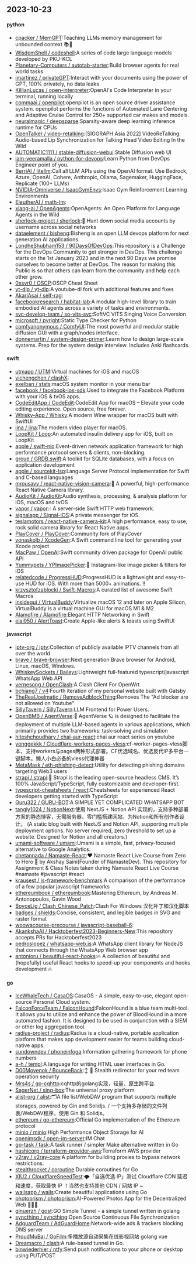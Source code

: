 ## 2023-10-23

#### python
* [cpacker / MemGPT](https://github.com/cpacker/MemGPT):Teaching LLMs memory management for unbounded context 📚🦙
* [WisdomShell / codeshell](https://github.com/WisdomShell/codeshell):A series of code large language models developed by PKU-KCL
* [Planetary-Computers / autotab-starter](https://github.com/Planetary-Computers/autotab-starter):Build browser agents for real world tasks
* [imartinez / privateGPT](https://github.com/imartinez/privateGPT):Interact with your documents using the power of GPT, 100% privately, no data leaks
* [KillianLucas / open-interpreter](https://github.com/KillianLucas/open-interpreter):OpenAI's Code Interpreter in your terminal, running locally
* [commaai / openpilot](https://github.com/commaai/openpilot):openpilot is an open source driver assistance system. openpilot performs the functions of Automated Lane Centering and Adaptive Cruise Control for 250+ supported car makes and models.
* [neuralmagic / deepsparse](https://github.com/neuralmagic/deepsparse):Sparsity-aware deep learning inference runtime for CPUs
* [OpenTalker / video-retalking](https://github.com/OpenTalker/video-retalking):[SIGGRAPH Asia 2022] VideoReTalking: Audio-based Lip Synchronization for Talking Head Video Editing In the Wild
* [AUTOMATIC1111 / stable-diffusion-webui](https://github.com/AUTOMATIC1111/stable-diffusion-webui):Stable Diffusion web UI
* [iam-veeramalla / python-for-devops](https://github.com/iam-veeramalla/python-for-devops):Learn Python from DevOps Engineer point of you.
* [BerriAI / litellm](https://github.com/BerriAI/litellm):Call all LLM APIs using the OpenAI format. Use Bedrock, Azure, OpenAI, Cohere, Anthropic, Ollama, Sagemaker, HuggingFace, Replicate (100+ LLMs)
* [NVIDIA-Omniverse / IsaacGymEnvs](https://github.com/NVIDIA-Omniverse/IsaacGymEnvs):Isaac Gym Reinforcement Learning Environments
* [EleutherAI / math-lm](https://github.com/EleutherAI/math-lm):
* [xlang-ai / OpenAgents](https://github.com/xlang-ai/OpenAgents):OpenAgents: An Open Platform for Language Agents in the Wild
* [sherlock-project / sherlock](https://github.com/sherlock-project/sherlock):🔎 Hunt down social media accounts by username across social networks
* [dataelement / bisheng](https://github.com/dataelement/bisheng):Bisheng is an open LLM devops platform for next generation AI applications.
* [LondheShubham153 / 90DaysOfDevOps](https://github.com/LondheShubham153/90DaysOfDevOps):This repository is a Challenge for the DevOps Community to get stronger in DevOps. This challenge starts on the 1st January 2023 and in the next 90 Days we promise ourselves to become better at DevOps. The reason for making this Public is so that others can learn from the community and help each other grow.
* [0xsyr0 / OSCP](https://github.com/0xsyr0/OSCP):OSCP Cheat Sheet
* [yt-dlp / yt-dlp](https://github.com/yt-dlp/yt-dlp):A youtube-dl fork with additional features and fixes
* [AkariAsai / self-rag](https://github.com/AkariAsai/self-rag):
* [facebookresearch / habitat-lab](https://github.com/facebookresearch/habitat-lab):A modular high-level library to train embodied AI agents across a variety of tasks and environments.
* [svc-develop-team / so-vits-svc](https://github.com/svc-develop-team/so-vits-svc):SoftVC VITS Singing Voice Conversion
* [microsoft / pyright](https://github.com/microsoft/pyright):Static Type Checker for Python
* [comfyanonymous / ComfyUI](https://github.com/comfyanonymous/ComfyUI):The most powerful and modular stable diffusion GUI with a graph/nodes interface.
* [donnemartin / system-design-primer](https://github.com/donnemartin/system-design-primer):Learn how to design large-scale systems. Prep for the system design interview. Includes Anki flashcards.

#### swift
* [utmapp / UTM](https://github.com/utmapp/UTM):Virtual machines for iOS and macOS
* [yichengchen / clashX](https://github.com/yichengchen/clashX):
* [exelban / stats](https://github.com/exelban/stats):macOS system monitor in your menu bar
* [facebook / facebook-ios-sdk](https://github.com/facebook/facebook-ios-sdk):Used to integrate the Facebook Platform with your iOS & tvOS apps.
* [CodeEditApp / CodeEdit](https://github.com/CodeEditApp/CodeEdit):CodeEdit App for macOS – Elevate your code editing experience. Open source, free forever.
* [Whisky-App / Whisky](https://github.com/Whisky-App/Whisky):A modern Wine wrapper for macOS built with SwiftUI
* [iina / iina](https://github.com/iina/iina):The modern video player for macOS.
* [LoopKit / Loop](https://github.com/LoopKit/Loop):An automated insulin delivery app for iOS, built on LoopKit
* [apple / swift-nio](https://github.com/apple/swift-nio):Event-driven network application framework for high performance protocol servers & clients, non-blocking.
* [groue / GRDB.swift](https://github.com/groue/GRDB.swift):A toolkit for SQLite databases, with a focus on application development
* [apple / sourcekit-lsp](https://github.com/apple/sourcekit-lsp):Language Server Protocol implementation for Swift and C-based languages
* [mrousavy / react-native-vision-camera](https://github.com/mrousavy/react-native-vision-camera):📸 A powerful, high-performance React Native Camera library.
* [AudioKit / AudioKit](https://github.com/AudioKit/AudioKit):Audio synthesis, processing, & analysis platform for iOS, macOS and tvOS
* [vapor / vapor](https://github.com/vapor/vapor):💧 A server-side Swift HTTP web framework.
* [signalapp / Signal-iOS](https://github.com/signalapp/Signal-iOS):A private messenger for iOS.
* [teslamotors / react-native-camera-kit](https://github.com/teslamotors/react-native-camera-kit):A high performance, easy to use, rock solid camera library for React Native apps.
* [PlayCover / PlayCover](https://github.com/PlayCover/PlayCover):Community fork of PlayCover
* [yonaskolb / XcodeGen](https://github.com/yonaskolb/XcodeGen):A Swift command line tool for generating your Xcode project
* [MacPaw / OpenAI](https://github.com/MacPaw/OpenAI):Swift community driven package for OpenAI public API
* [Yummypets / YPImagePicker](https://github.com/Yummypets/YPImagePicker):📸 Instagram-like image picker & filters for iOS
* [relatedcode / ProgressHUD](https://github.com/relatedcode/ProgressHUD):ProgressHUD is a lightweight and easy-to-use HUD for iOS. With more than 5000+ animations.
‼️
* [krzysztofzablocki / Swift-Macros](https://github.com/krzysztofzablocki/Swift-Macros):A curated list of awesome Swift Macros
* [insidegui / VirtualBuddy](https://github.com/insidegui/VirtualBuddy):Virtualize macOS 12 and later on Apple Silicon, VirtualBuddy is a virtual machine GUI for macOS M1 & M2
* [Alamofire / Alamofire](https://github.com/Alamofire/Alamofire):Elegant HTTP Networking in Swift
* [elai950 / AlertToast](https://github.com/elai950/AlertToast):Create Apple-like alerts & toasts using SwiftUI

#### javascript
* [iptv-org / iptv](https://github.com/iptv-org/iptv):Collection of publicly available IPTV channels from all over the world
* [brave / brave-browser](https://github.com/brave/brave-browser):Next generation Brave browser for Android, Linux, macOS, Windows.
* [WhiskeySockets / Baileys](https://github.com/WhiskeySockets/Baileys):Lightweight full-featured typescript/javascript WhatsApp Web API
* [vernesong / OpenClash](https://github.com/vernesong/OpenClash):A Clash Client For OpenWrt
* [bchiang7 / v4](https://github.com/bchiang7/v4):Fourth iteration of my personal website built with Gatsby
* [TheRealJoelmatic / RemoveAdblockThing](https://github.com/TheRealJoelmatic/RemoveAdblockThing):Removes The "Ad blocker are not allowed on Youtube"
* [SillyTavern / SillyTavern](https://github.com/SillyTavern/SillyTavern):LLM Frontend for Power Users.
* [OpenBMB / AgentVerse](https://github.com/OpenBMB/AgentVerse):🤖 AgentVerse 🪐 is designed to facilitate the deployment of multiple LLM-based agents in various applications, which primarily provides two frameworks: task-solving and simulation
* [hiteshchoudhary / chai-aur-react](https://github.com/hiteshchoudhary/chai-aur-react):chai aur react series on youtube
* [yonggekkk / Cloudflare-workers-pages-vless](https://github.com/yonggekkk/Cloudflare-workers-pages-vless):cf-worker-pages-vless脚本，支持workers与pages两种形式部署。CF优选域名、优选反代IP多平台一键脚本。懒人小白必备的vless代理神器
* [MetaMask / eth-phishing-detect](https://github.com/MetaMask/eth-phishing-detect):Utility for detecting phishing domains targeting Web3 users
* [strapi / strapi](https://github.com/strapi/strapi):🚀 Strapi is the leading open-source headless CMS. It’s 100% JavaScript/TypeScript, fully customizable and developer-first.
* [typescript-cheatsheets / react](https://github.com/typescript-cheatsheets/react):Cheatsheets for experienced React developers getting started with TypeScript
* [Guru322 / GURU-BOT](https://github.com/Guru322/GURU-BOT):A SIMPLE YET COMPLICATED WHATSAPP BOT <DO STAR THE REPO>
* [tangly1024 / NotionNext](https://github.com/tangly1024/NotionNext):使用 NextJS + Notion API 实现的，支持多种部署方案的静态博客，无需服务器、零门槛搭建网站，为Notion和所有创作者设计。 (A static blog built with NextJS and Notion API, supporting multiple deployment options. No server required, zero threshold to set up a website. Designed for Notion and all creators.)
* [umami-software / umami](https://github.com/umami-software/umami):Umami is a simple, fast, privacy-focused alternative to Google Analytics.
* [chetannada / Namaste-React](https://github.com/chetannada/Namaste-React):❤ Namaste React Live Course from Zero to Hero 🚀 by Akshay Saini(Founder of NamasteDev). This repository for Assignment & Class Notes taken during Namaste React Live Course #namaste #javascript #react
* [krausest / js-framework-benchmark](https://github.com/krausest/js-framework-benchmark):A comparison of the performance of a few popular javascript frameworks
* [ethereumbook / ethereumbook](https://github.com/ethereumbook/ethereumbook):Mastering Ethereum, by Andreas M. Antonopoulos, Gavin Wood
* [BoyceLig / Clash_Chinese_Patch](https://github.com/BoyceLig/Clash_Chinese_Patch):Clash For Windows 汉化补丁和汉化脚本
* [badges / shields](https://github.com/badges/shields):Concise, consistent, and legible badges in SVG and raster format
* [woowacourse-precourse / javascript-baseball-6](https://github.com/woowacourse-precourse/javascript-baseball-6):
* [AkankshaAI / Hacktoberfest2023-Beginners-New](https://github.com/AkankshaAI/Hacktoberfest2023-Beginners-New):This repository accepts PRs for Hacktoberfest2023
* [pedroslopez / whatsapp-web.js](https://github.com/pedroslopez/whatsapp-web.js):A WhatsApp client library for NodeJS that connects through the WhatsApp Web browser app
* [antonioru / beautiful-react-hooks](https://github.com/antonioru/beautiful-react-hooks):🔥 A collection of beautiful and (hopefully) useful React hooks to speed-up your components and hooks development 🔥

#### go
* [IceWhaleTech / CasaOS](https://github.com/IceWhaleTech/CasaOS):CasaOS - A simple, easy-to-use, elegant open-source Personal Cloud system.
* [FalconForceTeam / FalconHound](https://github.com/FalconForceTeam/FalconHound):FalconHound is a blue team multi-tool. It allows you to utilize and enhance the power of BloodHound in a more automated fashion. It is designed to be used in conjunction with a SIEM or other log aggregation tool.
* [radius-project / radius](https://github.com/radius-project/radius):Radius is a cloud-native, portable application platform that makes app development easier for teams building cloud-native apps.
* [sundowndev / phoneinfoga](https://github.com/sundowndev/phoneinfoga):Information gathering framework for phone numbers
* [a-h / templ](https://github.com/a-h/templ):A language for writing HTML user interfaces in Go.
* [D00Movenok / BounceBack](https://github.com/D00Movenok/BounceBack):↕️
🤫 Stealth redirector for your red team operation security
* [Mrs4s / go-cqhttp](https://github.com/Mrs4s/go-cqhttp):cqhttp的golang实现，轻量、原生跨平台.
* [SagerNet / sing-box](https://github.com/SagerNet/sing-box):The universal proxy platform
* [alist-org / alist](https://github.com/alist-org/alist):🗂️A file list/WebDAV program that supports multiple storages, powered by Gin and Solidjs. / 一个支持多存储的文件列表/WebDAV程序，使用 Gin 和 Solidjs。
* [ethereum / go-ethereum](https://github.com/ethereum/go-ethereum):Official Go implementation of the Ethereum protocol
* [minio / minio](https://github.com/minio/minio):High Performance Object Storage for AI
* [openimsdk / open-im-server](https://github.com/openimsdk/open-im-server):IM Chat
* [go-task / task](https://github.com/go-task/task):A task runner / simpler Make alternative written in Go
* [hashicorp / terraform-provider-aws](https://github.com/hashicorp/terraform-provider-aws):Terraform AWS provider
* [v2ray / v2ray-core](https://github.com/v2ray/v2ray-core):A platform for building proxies to bypass network restrictions.
* [stealthrocket / coroutine](https://github.com/stealthrocket/coroutine):Durable coroutines for Go
* [XIU2 / CloudflareSpeedTest](https://github.com/XIU2/CloudflareSpeedTest):🌩「自选优选 IP」测试 Cloudflare CDN 延迟和速度，获取最快 IP ！当然也支持其他 CDN / 网站 IP ~
* [wailsapp / wails](https://github.com/wailsapp/wails):Create beautiful applications using Go
* [photoprism / photoprism](https://github.com/photoprism/photoprism):AI-Powered Photos App for the Decentralized Web 🌈💎✨
* [ginuerzh / gost](https://github.com/ginuerzh/gost):GO Simple Tunnel - a simple tunnel written in golang
* [syncthing / syncthing](https://github.com/syncthing/syncthing):Open Source Continuous File Synchronization
* [AdguardTeam / AdGuardHome](https://github.com/AdguardTeam/AdGuardHome):Network-wide ads & trackers blocking DNS server
* [ProudMuBai / GoFilm](https://github.com/ProudMuBai/GoFilm):多播放源自动采集在线影视网站 golang vue
* [Dreamacro / clash](https://github.com/Dreamacro/clash):A rule-based tunnel in Go.
* [binwiederhier / ntfy](https://github.com/binwiederhier/ntfy):Send push notifications to your phone or desktop using PUT/POST

